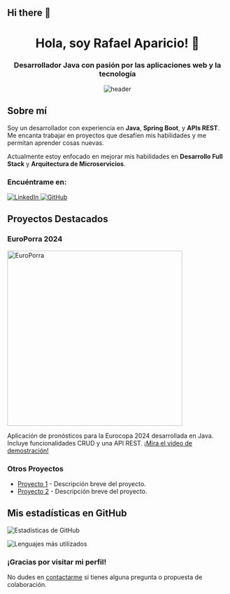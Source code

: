 ## Hi there 👋

<!-- Encabezado con una breve presentación -->
<h1 align="center">Hola, soy Rafael Aparicio! 👋</h1>
<h3 align="center">Desarrollador Java con pasión por las aplicaciones web y la tecnología</h3>

<!-- Imagen de cabecera -->
<p align="center">
  <img src="https://user-images.githubusercontent.com/XXXXX/header-image.png" alt="header" />
</p>

<!-- Sección sobre mí -->
<h2>Sobre mí</h2>
<p>Soy un desarrollador con experiencia en <strong>Java</strong>, <strong>Spring Boot</strong>, y <strong>APIs REST</strong>. Me encanta trabajar en proyectos que desafíen mis habilidades y me permitan aprender cosas nuevas.</p>
<p>Actualmente estoy enfocado en mejorar mis habilidades en <strong>Desarrollo Full Stack</strong> y <strong>Arquitectura de Microservicios</strong>.</p>

<!-- Enlaces a redes sociales -->
<h3>Encuéntrame en:</h3>
<p>
  <a href="https://www.linkedin.com/in/rafael-aparicio8/">
    <img src="https://img.shields.io/badge/LinkedIn-blue?style=flat&logo=linkedin" alt="LinkedIn">
  </a>
  <a href="https://github.com/RafaelAparicio8">
    <img src="https://img.shields.io/badge/GitHub-000?style=flat&logo=github" alt="GitHub">
  </a>
</p>

<!-- Sección de proyectos destacados -->
<h2>Proyectos Destacados</h2>

<!-- Proyecto EuroPorra -->
<h3>EuroPorra 2024</h3>
<p>
  <a href="https://github.com/RafaelAparicio8/EuroPorra">
    <img src="https://img.youtube.com/vi/Wm0rx-MBwZM/0.jpg" alt="EuroPorra" style="width:400px;">
  </a>
</p>
<p>Aplicación de pronósticos para la Eurocopa 2024 desarrollada en Java. Incluye funcionalidades CRUD y una API REST. ¡<a href="https://youtu.be/Wm0rx-MBwZM">Mira el video de demostración!</a></p>

<!-- Otros proyectos -->
<h3>Otros Proyectos</h3>
<ul>
  <li><a href="https://github.com/RafaelAparicio8/Proyecto1">Proyecto 1</a> - Descripción breve del proyecto.</li>
  <li><a href="https://github.com/RafaelAparicio8/Proyecto2">Proyecto 2</a> - Descripción breve del proyecto.</li>
</ul>

<!-- Sección de estadísticas de GitHub -->
<h2>Mis estadísticas en GitHub</h2>
<p>
  <img src="https://github-readme-stats.vercel.app/api?username=RafaelAparicio8&show_icons=true&theme=radical" alt="Estadísticas de GitHub">
</p>
<p>
  <img src="https://github-readme-stats.vercel.app/api/top-langs/?username=RafaelAparicio8&layout=compact&theme=radical" alt="Lenguajes más utilizados">
</p>

<!-- Footer con un mensaje de contacto -->
<h3>¡Gracias por visitar mi perfil!</h3>
<p>No dudes en <a href="mailto:rafael.aparicio8@example.com">contactarme</a> si tienes alguna pregunta o propuesta de colaboración.</p>

